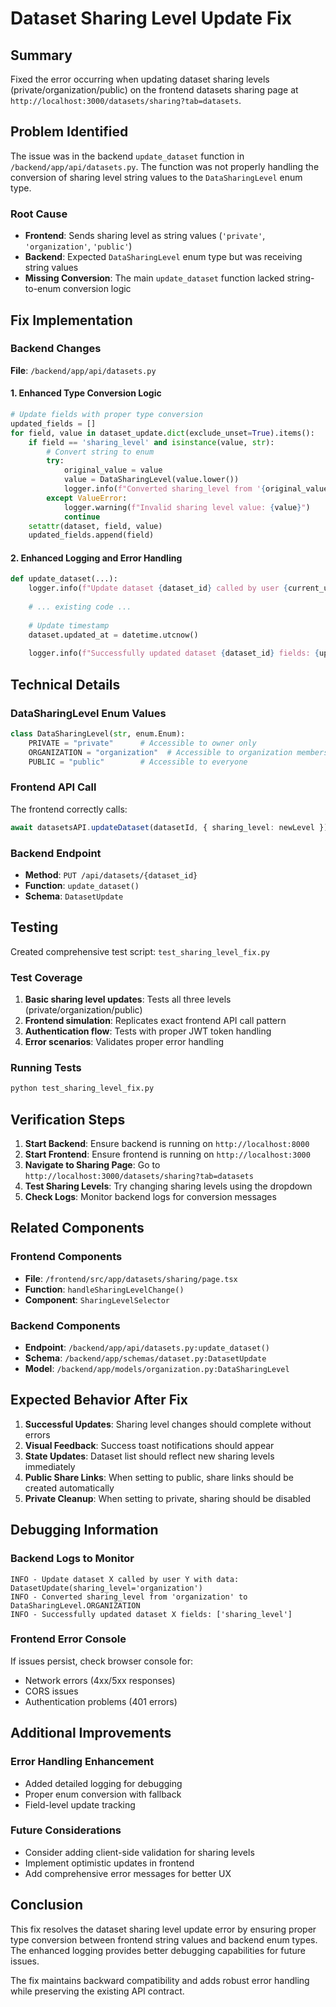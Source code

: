 # Dataset Sharing Level Update Fix

## Summary
Fixed the error occurring when updating dataset sharing levels (private/organization/public) on the frontend datasets sharing page at `http://localhost:3000/datasets/sharing?tab=datasets`.

## Problem Identified
The issue was in the backend `update_dataset` function in `/backend/app/api/datasets.py`. The function was not properly handling the conversion of sharing level string values to the `DataSharingLevel` enum type.

### Root Cause
- **Frontend**: Sends sharing level as string values (`'private'`, `'organization'`, `'public'`)
- **Backend**: Expected `DataSharingLevel` enum type but was receiving string values
- **Missing Conversion**: The main `update_dataset` function lacked string-to-enum conversion logic

## Fix Implementation

### Backend Changes

**File**: `/backend/app/api/datasets.py`

#### 1. Enhanced Type Conversion Logic
```python
# Update fields with proper type conversion
updated_fields = []
for field, value in dataset_update.dict(exclude_unset=True).items():
    if field == 'sharing_level' and isinstance(value, str):
        # Convert string to enum
        try:
            original_value = value
            value = DataSharingLevel(value.lower())
            logger.info(f"Converted sharing_level from '{original_value}' to {value}")
        except ValueError:
            logger.warning(f"Invalid sharing level value: {value}")
            continue
    setattr(dataset, field, value)
    updated_fields.append(field)
```

#### 2. Enhanced Logging and Error Handling
```python
def update_dataset(...):
    logger.info(f"Update dataset {dataset_id} called by user {current_user.id} with data: {dataset_update}")
    
    # ... existing code ...
    
    # Update timestamp
    dataset.updated_at = datetime.utcnow()
    
    logger.info(f"Successfully updated dataset {dataset_id} fields: {updated_fields}")
```

## Technical Details

### DataSharingLevel Enum Values
```python
class DataSharingLevel(str, enum.Enum):
    PRIVATE = "private"      # Accessible to owner only
    ORGANIZATION = "organization"  # Accessible to organization members
    PUBLIC = "public"        # Accessible to everyone
```

### Frontend API Call
The frontend correctly calls:
```typescript
await datasetsAPI.updateDataset(datasetId, { sharing_level: newLevel });
```

### Backend Endpoint
- **Method**: `PUT /api/datasets/{dataset_id}`
- **Function**: `update_dataset()`
- **Schema**: `DatasetUpdate`

## Testing

Created comprehensive test script: `test_sharing_level_fix.py`

### Test Coverage
1. **Basic sharing level updates**: Tests all three levels (private/organization/public)
2. **Frontend simulation**: Replicates exact frontend API call pattern
3. **Authentication flow**: Tests with proper JWT token handling
4. **Error scenarios**: Validates proper error handling

### Running Tests
```bash
python test_sharing_level_fix.py
```

## Verification Steps

1. **Start Backend**: Ensure backend is running on `http://localhost:8000`
2. **Start Frontend**: Ensure frontend is running on `http://localhost:3000`
3. **Navigate to Sharing Page**: Go to `http://localhost:3000/datasets/sharing?tab=datasets`
4. **Test Sharing Levels**: Try changing sharing levels using the dropdown
5. **Check Logs**: Monitor backend logs for conversion messages

## Related Components

### Frontend Components
- **File**: `/frontend/src/app/datasets/sharing/page.tsx`
- **Function**: `handleSharingLevelChange()`
- **Component**: `SharingLevelSelector`

### Backend Components
- **Endpoint**: `/backend/app/api/datasets.py:update_dataset()`
- **Schema**: `/backend/app/schemas/dataset.py:DatasetUpdate`
- **Model**: `/backend/app/models/organization.py:DataSharingLevel`

## Expected Behavior After Fix

1. **Successful Updates**: Sharing level changes should complete without errors
2. **Visual Feedback**: Success toast notifications should appear
3. **State Updates**: Dataset list should reflect new sharing levels immediately
4. **Public Share Links**: When setting to public, share links should be created automatically
5. **Private Cleanup**: When setting to private, sharing should be disabled

## Debugging Information

### Backend Logs to Monitor
```
INFO - Update dataset X called by user Y with data: DatasetUpdate(sharing_level='organization')
INFO - Converted sharing_level from 'organization' to DataSharingLevel.ORGANIZATION
INFO - Successfully updated dataset X fields: ['sharing_level']
```

### Frontend Error Console
If issues persist, check browser console for:
- Network errors (4xx/5xx responses)
- CORS issues
- Authentication problems (401 errors)

## Additional Improvements

### Error Handling Enhancement
- Added detailed logging for debugging
- Proper enum conversion with fallback
- Field-level update tracking

### Future Considerations
- Consider adding client-side validation for sharing levels
- Implement optimistic updates in frontend
- Add comprehensive error messages for better UX

## Conclusion

This fix resolves the dataset sharing level update error by ensuring proper type conversion between frontend string values and backend enum types. The enhanced logging provides better debugging capabilities for future issues.

The fix maintains backward compatibility and adds robust error handling while preserving the existing API contract.